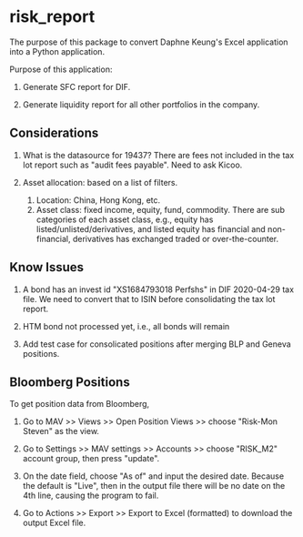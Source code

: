 # risk_report
The purpose of this package to convert Daphne Keung's Excel application into a Python application.

Purpose of this application:

1. Generate SFC report for DIF.

2. Generate liquidity report for all other portfolios in the company.



## Considerations

1. What is the datasource for 19437? There are fees not included in the tax lot report such as "audit fees payable". Need to ask Kicoo.

2. Asset allocation: based on a list of filters.
	1. Location: China, Hong Kong, etc.
	2. Asset class: fixed income, equity, fund, commodity. There are sub categories of each asset class, e.g., equity has listed/unlisted/derivatives, and listed equity has financial and non-financial, derivatives has exchanged traded or over-the-counter.




## Know Issues

1. A bond has an invest id "XS1684793018 Perfshs" in DIF 2020-04-29 tax file. We need to convert that to ISIN before consolidating the tax lot report.

2. HTM bond not processed yet, i.e., all bonds will remain 

2. Add test case for consolicated positions after merging BLP and Geneva positions.



## Bloomberg Positions

To get position data from Bloomberg,

1. Go to MAV >> Views >> Open Position Views >> choose "Risk-Mon Steven" as the view.

2. Go to Settings >> MAV settings >> Accounts >> choose "RISK_M2" account group, then press "update".

3. On the date field, choose "As of" and input the desired date. Because the default is "Live", then in the output file there will be no date on the 4th line, causing the program to fail.

4. Go to Actions >> Export >> Export to Excel (formatted) to download the output Excel file.
